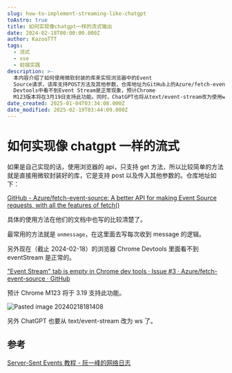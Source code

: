 ```yaml
---
slug: how-to-implement-streaming-like-chatgpt
toAstro: true
title: 如何实现像chatgpt一样的流式输出
date: 2024-02-18T00:00:00.000Z
author: KazooTTT
tags:
  - 流式
  - sse
  - 前端实践
description: >-
  本内容介绍了如何使用微软封装的库来实现浏览器中的Event
  Source请求，该库支持POST方法及其他参数，仓库地址为GitHub上的Azure/fetch-event-source。文档中详细说明了使用方法，其中最常用的是`onmessage`方法，用于处理每次收到的消息。此外，目前Chrome
  Devtools中看不到Event Stream是正常现象，预计Chrome
  M123版本将在3月19日支持此功能。同时，ChatGPT也将从text/event-stream改为使用ws协议。
date_created: 2025-01-04T03:34:08.000Z
date_modified: 2025-02-19T03:44:09.000Z
---
```


# 如何实现像 chatgpt 一样的流式

如果是自己实现的话，使用浏览器的 api，只支持 get 方法，所以比较简单的方法就是直接用微软封装好的库，它是支持 post 以及传入其他参数的。仓库地址如下：

[GitHub - Azure/fetch-event-source: A better API for making Event Source requests, with all the features of fetch()](<https://github.com/Azure/fetch-event-source>)

具体的使用方法在他们的文档中也写的比较清楚了。

最常用的方法就是 `onmessage`，在这里面去写每次收到 message 的逻辑。

另外现在（截止 2024-02-18）的浏览器 Chrome Devtools 里面看不到 eventStream 是正常的。

["Event Stream" tab is empty in Chrome dev tools · Issue #3 · Azure/fetch-event-source · GitHub](<https://github.com/Azure/fetch-event-source/issues/3>)

预计 Chrome M123 将于 3.19 支持此功能。

![Pasted image 20240218181408](<https://pictures.kazoottt.top/2024/07/20240720-Pasted%20image%2020240218181408.png>)

另外 ChatGPT 也要从 text/event-stream 改为 ws 了。

## 参考

[Server-Sent Events 教程 - 阮一峰的网络日志](<https://www.ruanyifeng.com/blog/2017/05/server-sent_events.html>)
